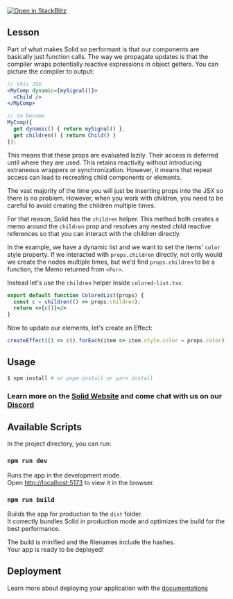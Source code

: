 [![Open in StackBlitz](https://developer.stackblitz.com/img/open_in_stackblitz.svg)](https://stackblitz.com/github/edivados/solid-tutorials/tree/main/tutorials/props_children?file=src/colored-list.jsx,src/main.jsx)

## Lesson

Part of what makes Solid so performant is that our components are basically just function calls. The way we propagate updates is that the compiler wraps potentially reactive expressions in object getters. You can picture the compiler to output:

```jsx
// this JSX
<MyComp dynamic={mySignal()}>
  <Child />
</MyComp>

// to become
MyComp({
  get dynamic() { return mySignal() },
  get children() { return Child() }
});
```
This means that these props are evaluated lazily. Their access is deferred until where they are used. This retains reactivity without introducing extraneous wrappers or synchronization. However, it means that repeat access can lead to recreating child components or elements.

The vast majority of the time you will just be inserting props into the JSX so there is no problem. However, when you work with children, you need to be careful to avoid creating the children multiple times.

For that reason, Solid has the `children` helper. This method both creates a memo around the `children` prop and resolves any nested child reactive references so that you can interact with the children directly.

In the example, we have a dynamic list and we want to set the items' `color` style property. If we interacted with `props.children` directly, not only would we create the nodes multiple times, but we'd find `props.children` to be a function, the Memo returned from `<For>`.

Instead let's use the `children` helper inside `colored-list.tsx`:
```jsx
export default function ColoredList(props) {
  const c = children(() => props.children);
  return <>{c()}</>
}
```
Now to update our elements, let's create an Effect:
```jsx
createEffect(() => c().forEach(item => item.style.color = props.color));
```


## Usage

```bash
$ npm install # or pnpm install or yarn install
```

### Learn more on the [Solid Website](https://solidjs.com) and come chat with us on our [Discord](https://discord.com/invite/solidjs)

## Available Scripts

In the project directory, you can run:

### `npm run dev`

Runs the app in the development mode.<br>
Open [http://localhost:5173](http://localhost:5173) to view it in the browser.

### `npm run build`

Builds the app for production to the `dist` folder.<br>
It correctly bundles Solid in production mode and optimizes the build for the best performance.

The build is minified and the filenames include the hashes.<br>
Your app is ready to be deployed!

## Deployment

Learn more about deploying your application with the [documentations](https://vite.dev/guide/static-deploy.html)
